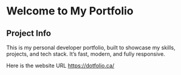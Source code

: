 # Welcome to My Portfolio

## Project Info

This is my personal developer portfolio, built to showcase my skills, projects, and tech stack. It’s fast, modern, and fully responsive.

Here is the website URL https://dotfolio.ca/ 